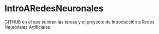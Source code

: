 # IntroARedesNeuronales

GITHUB en el que subiran las tareas y el proyecto de Introducción a Redes Neuronales Artificiales
